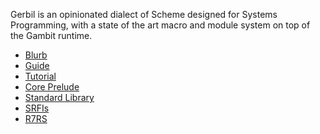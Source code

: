 Gerbil is an opinionated dialect of Scheme designed for Systems
Programming, with a state of the art macro and module system on top of
the Gambit runtime.

- [Blurb](http://hackzen.org/gerbil)
- [Guide](/vyzo/gerbil/blob/master/doc/guide.md)
- [Tutorial](/vyzo/gerbil/blob/master/doc/tutorial.md)
- [Core Prelude](/vyzo/gerbil/blob/master/doc/core-prelude.md)
- [Standard Library](/vyzo/gerbil/blob/master/doc/stdlib.md)
- [SRFIs](/vyzo/gerbil/blob/master/doc/srfi.md)
- [R7RS](/vyzo/gerbil/blob/master/doc/r7rs.md)
